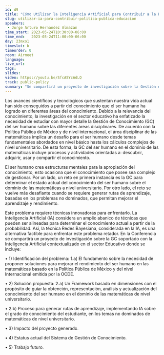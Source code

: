 ```yaml
---
id: d9
title: "Cómo Utilizar la Inteligencia Artificial para Contribuir a la Política Pública en el Sector de Educación"
slug: utilizar-ia-para-contribuir-politica-publica-educacion
speakers:
 - Jorge Arturo Hernandez Almazan
time_start: 2023-05-24T10:30:00-06:00
time_end:   2023-05-24T11:00:00-06:00
day: 23mxo1
timeslot: b
timeorder: 0
room: Airmeet
language: 
live_url: 
tags:
slides: 
video: https://youtu.be/SfcASYcAdLQ
track: public-policy
summary: "Se compartirá un proyecto de investigación sobre la Gestión del Conocimiento soportado con la Inteligencia Artificial contextualizado en el sector Educativo."
---
```


Los avances científicos y tecnológicos que sustentan nuestra vida actual han sido conseguidos a partir del conocimiento que el ser humano ha logrado en diferentes áreas del conocimiento. Debido a la relevancia del conocimiento, la investigación en el sector educativo ha enfatizado la necesidad de estudiar con mayor detalle la Gestión de Conocimiento (GC) del ser humano sobre las diferentes áreas disciplinares. De acuerdo con la Política Pública de México y de nivel internacional, el área disciplinar de las matemáticas implica un desafío para el ser humano desde temas fundamentales abordados en nivel básico hasta los cálculos complejos de nivel universitario. De esta forma, la GC del ser humano en el dominio de las matemáticas incluye procesos y actividades orientadas a: descubrir, adquirir, usar y compartir el conocimiento.

El ser humano crea estructuras mentales para la apropiación del conocimiento, esto ocasiona que el conocimiento que posee sea complejo de gestionar. Por un lado, un reto en primera instancia es la GC para determinar el estado actual del conocimiento del ser humano sobre el dominio de las matemáticas a nivel universitario. Por otro lado, el reto se vuelve más desafiante cuando se requiere generar rutas de aprendizaje, basadas en los problemas no dominados, que permitan mejorar el aprendizaje y rendimiento. 

Este problema requiere técnicas innovadoras para enfrentarlo. La Inteligencia Artificial (IA) considera un amplio abanico de técnicas que pueden ser alineadas para determinar el conocimiento actual a partir de la probabilidad. Así, la técnica Redes Bayesiana, considerada en la IA, es una alternativa factible para enfrentar este problema retador.
En la Conferencia se compartirá un proyecto de investigación sobre la GC soportado con la Inteligencia Artificial contextualizado en el sector Educativo donde se incluye: 

•	1) Identificación del problema: 1.a) El fundamento sobre la necesidad de proponer soluciones para mejorar el rendimiento del ser humano en las matemáticas basado en la Política Pública de México y del nivel Internacional emitida por la OCDE.

•	2) Solución propuesta: 2.a) Un Framework basado en dimensiones con el propósito de guiar la obtención, representación, análisis y actualización del conocimiento del ser humano en el dominio de las matemáticas de nivel universitario. 

•	2.b) Proceso para generar rutas de aprendizaje, implementando IA sobre el grado de conocimiento del estudiante, en los temas no dominados de matemáticas de nivel universitario.

•	3) Impacto del proyecto generado.

•	4) Estatus actual del Sistema de Gestión de Conocimiento.

•	5) Trabajo futuro.